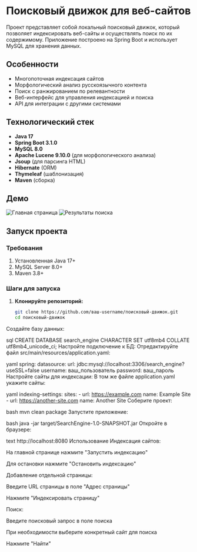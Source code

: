 ﻿# Поисковый движок для веб-сайтов

Проект представляет собой локальный поисковый движок, который позволяет индексировать веб-сайты и осуществлять поиск по их содержимому. Приложение построено на Spring Boot и использует MySQL для хранения данных.

## Особенности
- Многопоточная индексация сайтов
- Морфологический анализ русскоязычного контента
- Поиск с ранжированием по релевантности
- Веб-интерфейс для управления индексацией и поиска
- API для интеграции с другими системами

## Технологический стек
- **Java 17**
- **Spring Boot 3.1.0**
- **MySQL 8.0**
- **Apache Lucene 9.10.0** (для морфологического анализа)
- **Jsoup** (для парсинга HTML)
- **Hibernate** (ORM)
- **Thymeleaf** (шаблонизация)
- **Maven** (сборка)

## Демо
![Главная страница](screenshots/main.png)
![Результаты поиска](screenshots/search.png)

## Запуск проекта

### Требования
1. Установленная Java 17+
2. MySQL Server 8.0+
3. Maven 3.8+

### Шаги для запуска

1. **Клонируйте репозиторий:**
   ```bash
   git clone https://github.com/ваш-username/поисковый-движок.git
   cd поисковый-движок
Создайте базу данных:

sql
CREATE DATABASE search_engine CHARACTER SET utf8mb4 COLLATE utf8mb4_unicode_ci;
Настройте подключение к БД:
Отредактируйте файл src/main/resources/application.yaml:

yaml
spring:
  datasource:
    url: jdbc:mysql://localhost:3306/search_engine?useSSL=false
    username: ваш_пользователь
    password: ваш_пароль
Настройте сайты для индексации:
В том же файле application.yaml укажите сайты:

yaml
indexing-settings:
  sites:
    - url: https://example.com
      name: Example Site
    - url: https://another-site.com
      name: Another Site
Соберите проект:

bash
mvn clean package
Запустите приложение:

bash
java -jar target/SearchEngine-1.0-SNAPSHOT.jar
Откройте в браузере:

text
http://localhost:8080
Использование
Индексация сайтов:

На главной странице нажмите "Запустить индексацию"

Для остановки нажмите "Остановить индексацию"

Добавление отдельной страницы:

Введите URL страницы в поле "Адрес страницы"

Нажмите "Индексировать страницу"

Поиск:

Введите поисковый запрос в поле поиска

При необходимости выберите конкретный сайт для поиска

Нажмите "Найти"